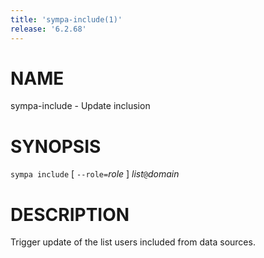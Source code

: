 ```yaml
---
title: 'sympa-include(1)'
release: '6.2.68'
---
```


# NAME

sympa-include - Update inclusion

# SYNOPSIS

`sympa include` \[ `--role=`_role_ \] _list_`@`_domain_

# DESCRIPTION

Trigger update of the list users included from data sources.
